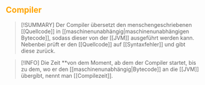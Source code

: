 ## <font color = "orange">Compiler</font>

>[!SUMMARY]
>Der Compiler übersetzt den menschengeschriebenen [[Quellcode]] in [[maschinenunabhängig|maschinenunabhängigen Bytecode]], sodass dieser von der [[JVM]] ausgeführt werden kann.
>Nebenbei prüft er den [[Quellcode]] auf [[Syntaxfehler]] und gibt diese zurück.

>[!INFO]
>Die Zeit **von dem Moment, ab dem der Compiler startet, bis zu dem, wo er den [[maschinenunabhängig|Bytecode]] an die [[JVM]] übergibt, nennt man [[Compilezeit]].

